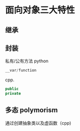 # 面向对象三大特性
## 继承
## 封装
私有/公有方法
python
```python
__var/function
```
cpp.
```cpp
public
private

```
## 多态 polymorism
通过创建抽象类以及虚函数（cpp)
